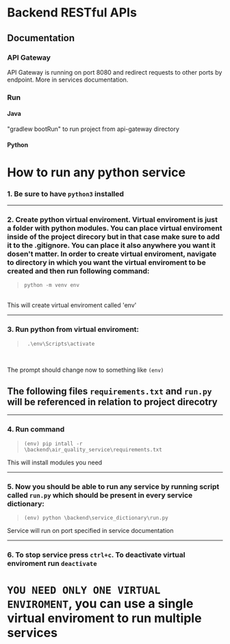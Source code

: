 # Backend RESTful APIs

## Documentation

### API Gateway

API Gateway is running on port 8080 and redirect requests to other ports by endpoint. More in services documentation.

### Run

#### Java

"gradlew bootRun" to run project from api-gateway directory

#### Python

# How to run any python service

### 1. Be sure to have `python3` installed
---
### 2. Create python virtual enviroment. Virtual enviroment is just a folder with python modules. You can place virtual enviroment inside of  the project direcory but in that case make sure to add it to the .gitignore. You can place it also anywhere you want it dosen't matter. In order to create virtual enviroment, navigate to directory in which you want the virtual enviroment to be created and then run following command: 
> ```python -m venv env```

<br>
This will create virtual enviroment called 'env'

---
### 3. Run python from virtual enviroment:
> ``` .\env\Scripts\activate```

<br>

The prompt should change now to something like ```(env)```

## The following files ```requirements.txt``` and ```run.py``` will be referenced in relation to project direcotry

---
### 4. Run command
> ```(env) pip intall -r \backend\air_quality_service\requirements.txt```

This will install modules you need

---
### 5. Now you should be able to run any service by running script called ```run.py``` which should be present in every service dictionary:
> ```(env) python \backend\service_dictionary\run.py```

Service will run on port specified in service documentation

---

### 6. To stop service press ```ctrl+c```. To deactivate virtual enviroment run ```deactivate```
# ```YOU NEED ONLY ONE VIRTUAL ENVIROMENT```, you can use a single virtual enviroment to run multiple services
